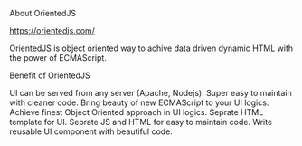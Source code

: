 About OrientedJS

https://orientedjs.com/

OrientedJS is object oriented way to achive data driven dynamic HTML with the power of ECMAScript.

Benefit of OrientedJS

UI can be served from any server (Apache, Nodejs).
Super easy to maintain with cleaner code.
Bring beauty of new ECMAScript to your UI logics.
Achieve finest Object Oriented approach in UI logics.
Seprate HTML template for UI. Seprate JS and HTML for easy to maintain code.
Write reusable UI component with beautiful code.
